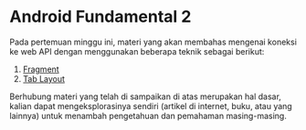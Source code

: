 # Android Fundamental 2

Pada pertemuan minggu ini, materi yang akan membahas mengenai koneksi ke web API dengan menggunakan beberapa teknik sebagai berikut:

1. [Fragment](Sub-Materi/Fragment/Fragment.md)
2. [Tab Layout](Sub-Materi/TabLayout_Modul-Praktikum/Practice-TabLayout-with-ViewPager2.md) 

Berhubung materi yang telah di sampaikan di atas merupakan hal dasar, kalian dapat mengeksplorasinya sendiri (artikel di internet, buku, atau yang lainnya) untuk menambah pengetahuan dan pemahaman masing-masing. 